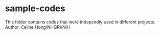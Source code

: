 # sample-codes
This folder contains codes that were independly used in different projects.
Author. Celine Hong/NHGRI/NIH
